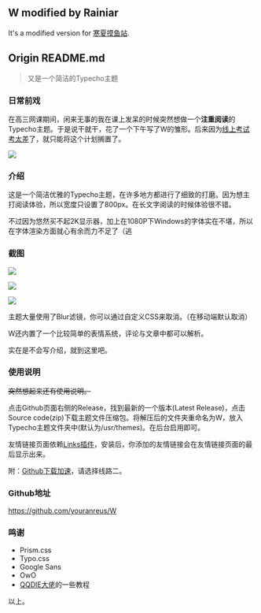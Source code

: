 ## W modified by Rainiar

It's a modified version for [寒夏摸鱼站](https://rainiar.top).

## Origin README.md

> 又是一个简洁的Typecho主题

### 日常前戏

在高三网课期间，闲来无事的我在课上发呆的时候突然想做一个**注重阅读**的Typecho主题。于是说干就干，花了一个下午写了W的雏形。后来因为[线上考试考太差](https://gundam.exia.xyz/archives/434.html)了，就只能将这个计划搁置了。

![](https://cdn.exia.xyz//img/blog/589/20201208191941.png)



### 介绍

这是一个简洁优雅的Typecho主题，在许多地方都进行了细致的打磨。因为想主打阅读体验，所以宽度只设置了800px。在长文字阅读的时候体验很不错。

不过因为悠然买不起2K显示器，加上在1080P下Windows的字体实在不堪，所以在字体渲染方面就心有余而力不足了（逃



### 截图

![](https://cdn.exia.xyz//img/blog/589/20201208192708.png)



![](https://cdn.exia.xyz//img/blog/589/20201208192749.png)



![](https://cdn.exia.xyz//img/blog/589/20201208193646.png)



主题大量使用了Blur滤镜，你可以通过自定义CSS来取消。（在移动端默认取消）

W还内置了一个比较简单的表情系统，评论与文章中都可以解析。

实在是不会写介绍，就到这里吧。



### 使用说明

~~突然想起来还有使用说明。~~

点击Github页面右侧的Release，找到最新的一个版本(Latest Release)，点击Source code(zip)下载主题文件压缩包。将解压后的文件夹重命名为W，放入Typecho主题文件夹中(默认为/usr/themes)。在后台启用即可。

友情链接页面依赖[Links插件](http://www.imhan.com/archives/typecho_links_20141214/)，安装后，你添加的友情链接会在友情链接页面的最后显示出来。

附：[Github下载加速](http://toolwa.com/github/)，请选择线路二。

### Github地址

https://github.com/youranreus/W



### 鸣谢

- Prism.css
- Typo.css
- Google Sans
- OwO
- [QQDIE大佬](https://qqdie.com)的一些教程



以上。
